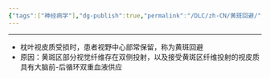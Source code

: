 ```yaml
---
{"tags":["神经病学"],"dg-publish":true,"permalink":"/DLC/zh-CN/黄斑回避/","dgPassFrontmatter":true}
---
```


---
+ 枕叶视皮质受损时，患者视野中心部常保留，称为黄斑回避
+ 原因：黄斑区部分视觉纤维存在双侧投射，以及接受黄斑区纤维投射的视皮质具有大脑前-后循环双重血液供应